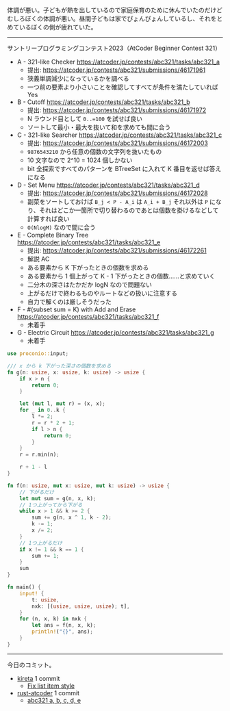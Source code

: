 体調が悪い。子どもが熱を出しているので家庭保育のために休んでいたのだけどむしろぼくの体調が悪い。昼間子どもは家でぴょんぴょんしているし、それをとめているぼくの側が疲れていた。

---

サントリープログラミングコンテスト2023（AtCoder Beginner Contest 321）

- A - 321-like Checker
  <https://atcoder.jp/contests/abc321/tasks/abc321_a>
  - 提出: <https://atcoder.jp/contests/abc321/submissions/46171961>
  - 狭義単調減少になっているかを調べる
  - 一つ前の要素より小さいことを確認してすべてが条件を満たしていれば Yes
- B - Cutoff
  <https://atcoder.jp/contests/abc321/tasks/abc321_b>
  - 提出: <https://atcoder.jp/contests/abc321/submissions/46171972>
  - N ラウンド目として `0..=100` を試せば良い
  - ソートして最小・最大を抜いて和を求めても間に合う
- C - 321-like Searcher
  <https://atcoder.jp/contests/abc321/tasks/abc321_c>
  - 提出: <https://atcoder.jp/contests/abc321/submissions/46172003>
  - `9876543210` から任意の個数の文字列を抜いたもの
  - 10 文字なので 2^10 = 1024 個しかない
  - bit 全探索ですべてのパターンを BTreeSet に入れて K 番目を返せば答えになる
- D - Set Menu
  <https://atcoder.jp/contests/abc321/tasks/abc321_d>
  - 提出: <https://atcoder.jp/contests/abc321/submissions/46172028>
  - 副菜をソートしておけば `B_j < P - A_i` は `A_i + B_j` それ以外は `P` になり、それはどこか一箇所で切り替わるのであとは個数を掛けるなどして計算すれば良い
  - `O(NlogM)` なので間に合う
- E - Complete Binary Tree
  <https://atcoder.jp/contests/abc321/tasks/abc321_e>
  - 提出: <https://atcoder.jp/contests/abc321/submissions/46172261>
  - 解説 AC
  - ある要素から K 下がったときの個数を求める
  - ある要素から 1 個上がって K - 1 下がったときの個数……と求めていく
  - 二分木の深さはたかだか logN なので問題ない
  - 上がるだけで終わるものやルートなどの扱いに注意する
  - 自力で解くのは厳しそうだった
- F - #(subset sum = K) with Add and Erase
  <https://atcoder.jp/contests/abc321/tasks/abc321_f>
  - 未着手
- G - Electric Circuit
  <https://atcoder.jp/contests/abc321/tasks/abc321_g>
  - 未着手

```rust
use proconio::input;

/// x から k 下がった深さの個数を求める
fn g(n: usize, x: usize, k: usize) -> usize {
    if x > n {
        return 0;
    }

    let (mut l, mut r) = (x, x);
    for _ in 0..k {
        l *= 2;
        r = r * 2 + 1;
        if l > n {
            return 0;
        }
    }
    r = r.min(n);

    r + 1 - l
}

fn f(n: usize, mut x: usize, mut k: usize) -> usize {
    // 下がるだけ
    let mut sum = g(n, x, k);
    // 1つ上がってから下がる
    while x > 1 && k >= 2 {
        sum += g(n, x ^ 1, k - 2);
        k -= 1;
        x /= 2;
    }
    // 1つ上がるだけ
    if x != 1 && k == 1 {
        sum += 1;
    }
    sum
}

fn main() {
    input! {
        t: usize,
        nxk: [(usize, usize, usize); t],
    }
    for (n, x, k) in nxk {
        let ans = f(n, x, k);
        println!("{}", ans);
    }
}
```

---

今日のコミット。

- [kireta](https://github.com/bouzuya/kireta) 1 commit
  - [Fix list item style](https://github.com/bouzuya/kireta/commit/4c715ce59188f354e41f321321930a74b0a24a63)
- [rust-atcoder](https://github.com/bouzuya/rust-atcoder) 1 commit
  - [abc321 a, b, c, d, e](https://github.com/bouzuya/rust-atcoder/commit/e0d664f86edde4b93237978ccf49a3ba111d6654)
